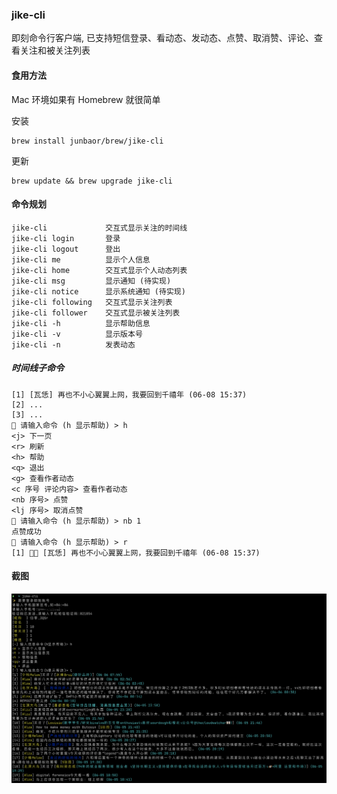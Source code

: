 ### jike-cli

即刻命令行客户端, 已支持短信登录、看动态、发动态、点赞、取消赞、评论、查看关注和被关注列表

#### 食用方法

Mac 环境如果有 Homebrew 就很简单

安装
```
brew install junbaor/brew/jike-cli
```
更新
```
brew update && brew upgrade jike-cli
``` 

#### 命令规划

```
jike-cli             交互式显示关注的时间线
jike-cli login       登录
jike-cli logout      登出
jike-cli me          显示个人信息
jike-cli home        交互式显示个人动态列表
jike-cli msg         显示通知 (待实现)
jike-cli notice      显示系统通知 (待实现)
jike-cli following   交互式显示关注列表
jike-cli follower    交互式显示被关注列表
jike-cli -h          显示帮助信息
jike-cli -v          显示版本号
jike-cli -n          发表动态
```

##### 时间线子命令
```
[1] [瓦恁] 再也不小心翼翼上网，我要回到千禧年 (06-08 15:37)
[2] ...
[3] ...
📝 请输入命令 (h 显示帮助) > h
<j> 下一页
<r> 刷新
<h> 帮助
<q> 退出
<g> 查看作者动态
<c 序号 评论内容> 查看作者动态
<nb 序号> 点赞
<lj 序号> 取消点赞
📝 请输入命令 (h 显示帮助) > nb 1
点赞成功
📝 请输入命令 (h 显示帮助) > r
[1] 👍🏻 [瓦恁] 再也不小心翼翼上网，我要回到千禧年 (06-08 15:37)
```


#### 截图

![screenshots-1](imgs/jike-cli-1.png)